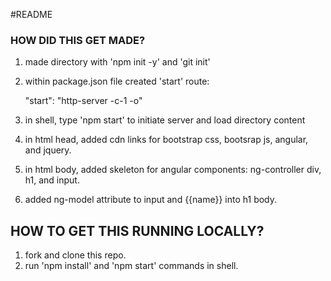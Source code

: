 #README

### HOW DID THIS GET MADE?

1.  made directory with 'npm init -y' and 'git init'
2.  within package.json file created 'start' route:

      "start": "http-server -c-1 -o"
3.  in shell, type 'npm start' to initiate server and load directory content
4.  in html head, added cdn links for bootstrap css, bootsrap js, angular, and jquery.
5.  in html body, added skeleton for angular components: ng-controller div, h1, and input.
6.  added ng-model attribute to input and {{name}} into h1 body.


## HOW TO GET THIS RUNNING LOCALLY?

1.  fork and clone this repo.
2.  run 'npm install' and 'npm start' commands in shell.
